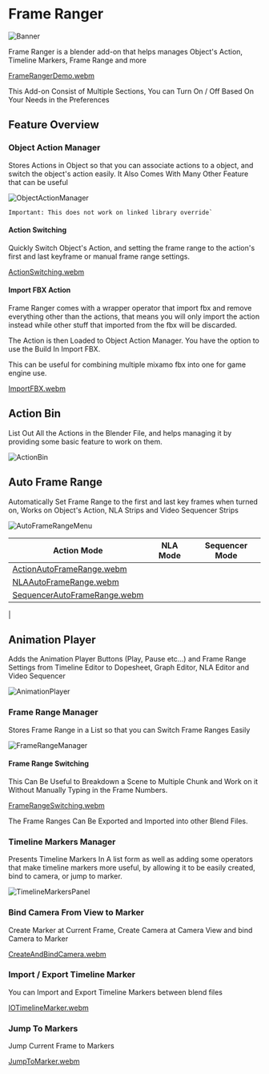 # Frame Ranger

![Banner](https://user-images.githubusercontent.com/79613445/210191095-3b92a11b-3381-43d1-9fd5-18fdff878874.png)

Frame Ranger is a blender add-on that helps manages Object's Action, Timeline Markers, Frame Range and more

[FrameRangerDemo.webm](https://user-images.githubusercontent.com/79613445/210191135-78bbee31-6083-4f70-90ab-9d14201328db.webm)

This Add-on Consist of Multiple Sections, You can Turn On / Off Based On Your Needs in the Preferences

## Feature Overview

### Object Action Manager

Stores Actions in Object so that you can associate actions to a object, and switch the object's action easily. It Also Comes With Many Other Feature that can be useful

![ObjectActionManager](https://user-images.githubusercontent.com/79613445/210191176-855d314d-d87a-455a-a714-84e96027ff3a.png)

	Important: This does not work on linked library override`


#### Action Switching

Quickly Switch Object's Action, and setting the frame range to the action's first and last keyframe or manual frame range settings. 

[ActionSwitching.webm](https://user-images.githubusercontent.com/79613445/210191201-c41278ab-1ed3-4a00-9da7-403c2e4e10f3.webm)


#### Import FBX Action

Frame Ranger comes with a wrapper operator that import fbx and remove everything other than the actions, that means you will only import the action instead while other stuff that imported from the fbx will be discarded.

The Action is then Loaded to Object Action Manager. You have the option to use the Build In Import FBX.

This can be useful for combining multiple mixamo fbx into one for game engine use. 

[ImportFBX.webm](https://user-images.githubusercontent.com/79613445/210191369-fdda382e-4495-4559-9b3e-fc2894c10496.webm)

## Action Bin

List Out All the Actions in the Blender File, and helps managing it by providing some basic feature to work on them. 

![ActionBin](https://user-images.githubusercontent.com/79613445/210191216-10c557fa-7bdd-4cf8-9490-e3b9d59a1567.png)

## Auto Frame Range

Automatically Set Frame Range to the first and last key frames when turned on, Works on Object's Action, NLA Strips and Video Sequencer Strips

![AutoFrameRangeMenu](https://user-images.githubusercontent.com/79613445/210191225-06f01856-d53c-46e9-8966-13f364424f40.png)


| Action Mode | NLA Mode | Sequencer Mode |
| -- | -- | -- |
| [ActionAutoFrameRange.webm](https://user-images.githubusercontent.com/79613445/210191258-e58cf949-52a3-4fd9-af17-9ea57db00277.webm)
 | [NLAAutoFrameRange.webm](https://user-images.githubusercontent.com/79613445/210191261-ca3160e7-e4c1-43ca-9830-73eacea57497.webm)
 | [SequencerAutoFrameRange.webm](https://user-images.githubusercontent.com/79613445/210191267-ac2046db-1324-4114-b9e8-343722610109.webm)
 |

## Animation Player

Adds the Animation Player Buttons (Play, Pause etc...) and Frame Range Settings from Timeline Editor to Dopesheet, Graph Editor, NLA Editor and Video Sequencer

![AnimationPlayer](https://user-images.githubusercontent.com/79613445/210191273-35d55325-388f-42f0-8857-68995f3b68a2.png)


### Frame Range Manager

Stores Frame Range in a List so that you can Switch Frame Ranges Easily

![FrameRangeManager](https://user-images.githubusercontent.com/79613445/210191276-4b9641ae-3dc3-43a5-bb6f-fa0b68953ef6.png)

#### Frame Range Switching

This Can Be Useful to Breakdown a Scene to Multiple Chunk and Work on it Without Manually Typing in the Frame Numbers.

[FrameRangeSwitching.webm](https://user-images.githubusercontent.com/79613445/210191284-b86f0264-b3d3-487c-b296-a28b5b37464f.webm)

The Frame Ranges Can Be Exported and Imported into other Blend Files.

### Timeline Markers Manager

Presents Timeline Markers In A list form as well as adding some operators that make timeline markers more useful, by allowing it to be easily created, bind to camera, or jump to marker. 

![TimelineMarkersPanel](https://user-images.githubusercontent.com/79613445/210191291-6594d227-8588-4ba3-b14c-a5a51245fbd5.png)


### Bind Camera From View to Marker

Create Marker at Current Frame, Create Camera at Camera View and bind Camera to Marker

[CreateAndBindCamera.webm](https://user-images.githubusercontent.com/79613445/210191399-8ca0d6f2-6eac-4503-9206-dce8078c99a3.webm)


### Import / Export Timeline Marker

You can Import and Export Timeline Markers between blend files

[IOTimelineMarker.webm](https://user-images.githubusercontent.com/79613445/210191504-fed0a569-ab80-4196-8afb-b1aba86577d1.webm)


### Jump To Markers

Jump Current Frame to Markers

[JumpToMarker.webm](https://user-images.githubusercontent.com/79613445/210191308-5e955a82-2d18-498f-8817-43891a26a3b2.webm)


